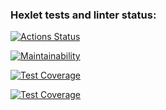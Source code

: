 ### Hexlet tests and linter status:
[![Actions Status](https://github.com/erzhan12/backend-project-lvl3/workflows/hexlet-check/badge.svg)](https://github.com/erzhan12/backend-project-lvl3/actions)

[![Maintainability](https://api.codeclimate.com/v1/badges/937fba3f3ed4ca83c487/maintainability)](https://codeclimate.com/github/erzhan12/backend-project-lvl3/maintainability)

[![Test Coverage](https://api.codeclimate.com/v1/badges/937fba3f3ed4ca83c487/test_coverage)](https://codeclimate.com/github/erzhan12/backend-project-lvl3/test_coverage)

[![Test Coverage](https://github.com/erzhan12/backend-project-lvl3/actions/workflows/lint.yml/badge.svg)](https://github.com/erzhan12/backend-project-lvl3/actions/workflows/lint.yml/badge.svg)
